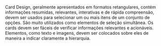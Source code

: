 Card Design, geralmente apresentados em formatos retangulares, contém informações resumidas, relevantes, interativas e de rápida compreensão, devem ser usados para selecionar um ou mais itens de um conjunto de opções. São muito utilizados como elementos de seleção simultânea.
Os cards devem ser fáceis de verificar informações relevantes e acionáveis. Elementos, como texto e imagens, devem ser colocados sobre eles de maneira a indicar claramente a hierarquia.
